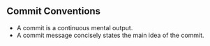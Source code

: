 ## Commit Conventions

- A commit is a continuous mental output.
- A commit message concisely states the main idea of the commit.
